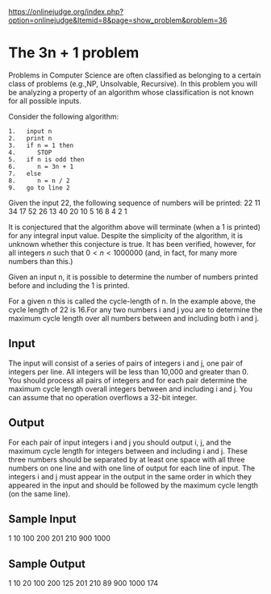 https://onlinejudge.org/index.php?option=onlinejudge&Itemid=8&page=show_problem&problem=36

# The 3n + 1 problem

Problems in Computer Science are often classified as belonging to a certain
class of problems (e.g.,NP, Unsolvable, Recursive). In this problem you will
be analyzing a property of an algorithm whose classification is not known for
all possible inputs.

Consider the following algorithm:

```
1.   input n
2.   print n
3.   if n = 1 then
4.      STOP
5.   if n is odd then
6.      n = 3n + 1
7.   else
8.      n = n / 2
9.   go to line 2
```


Given the input 22, the following sequence of numbers will be printed: 22 11
    34 17 52 26 13 40 20 10 5 16 8 4 2 1

It is conjectured that the algorithm above will terminate (when a 1 is
printed) for any integral input value. Despite the simplicity of the
algorithm, it is unknown whether this conjecture is true. It has been
verified, however, for all integers $n$ such that $0 \lt n \lt 1000000$ (and,
in fact, for many more numbers than this.)

Given an input n, it is possible to determine the number of numbers printed
before and including the 1 is printed.

For a given n this is called the cycle-length of n. In the example above, the
cycle length of 22 is 16.For any two numbers i and j you are to determine the
maximum cycle length over all numbers between and including both i and j.

## Input

The input will consist of a series of pairs of integers i and j, one pair of
integers per line. All integers will be less than 10,000 and greater than 0.
You should process all pairs of integers and for each pair determine the
maximum cycle length overall integers between and including i and j. You can
assume that no operation overflows a 32-bit integer.

## Output

For each pair of input integers i and j you should output i, j, and the
maximum cycle length for integers between and including i and j. These three
numbers should be separated by at least one space with all three numbers on
one line and with one line of output for each line of input. The integers i
and j must appear in the output in the same order in which they appeared in
the input and should be followed by the maximum cycle length (on the same
line).

## Sample Input

1  10 100  200 201  210 900  1000

## Sample Output

1  10  20 100  200  125 201  210  89 900  1000  174
